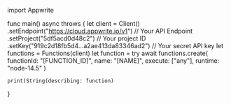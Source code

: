 import Appwrite

func main() async throws {
    let client = Client()
      .setEndpoint("https://cloud.appwrite.io/v1") // Your API Endpoint
      .setProject("5df5acd0d48c2") // Your project ID
      .setKey("919c2d18fb5d4...a2ae413da83346ad2") // Your secret API key
    let functions = Functions(client)
    let function = try await functions.create(
        functionId: "[FUNCTION_ID]",
        name: "[NAME]",
        execute: ["any"],
        runtime: "node-14.5"
    )

    print(String(describing: function)
}
